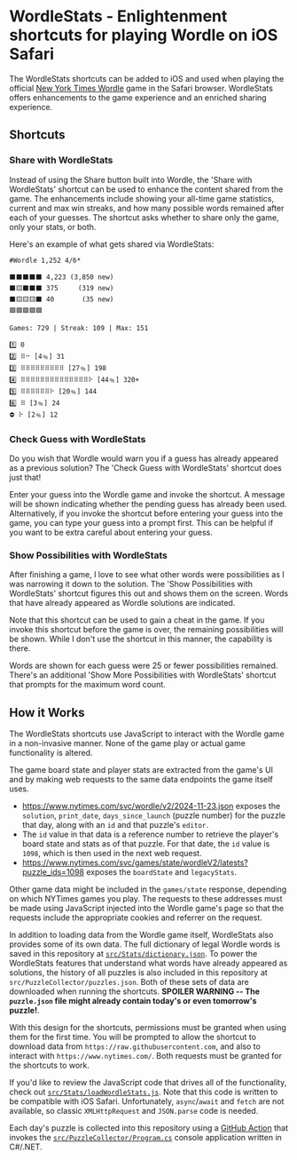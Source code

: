 # WordleStats - Enlightenment shortcuts for playing Wordle on iOS Safari

The WordleStats shortcuts can be added to iOS and used when playing the official [New York Times Wordle](https://www.nytimes.com/games/wordle/index.html) game in the Safari browser. WordleStats offers enhancements to the game experience and an enriched sharing experience.

## Shortcuts

### Share with WordleStats

Instead of using the Share button built into Wordle, the 'Share with WordleStats' shortcut can be used to enhance the content shared from the game. The enhancements include showing your all-time game statistics, current and max win streaks, and how many possible words remained after each of your guesses. The shortcut asks whether to share only the game, only your stats, or both.

Here's an example of what gets shared via WordleStats:

```
#Wordle 1,252 4/6*

⬛⬛⬛⬛⬛ 4,223 (3,850 new)
⬛🟨⬛⬛⬛ 375     (319 new)
⬛🟨🟨🟨⬛ 40       (35 new)
🟩🟩🟩🟩🟩

Games: 729 | Streak: 109 | Max: 151

1️⃣ 0
2️⃣ ⠿⠒ [4﹪] 31
3️⃣ ⠿⠿⠿⠿⠿⠿⠿⠿⠿ [27﹪] 198
4️⃣ ⠿⠿⠿⠿⠿⠿⠿⠿⠿⠿⠿⠿⠿⠿⠗ [44﹪] 320+
5️⃣ ⠿⠿⠿⠿⠿⠿⠗ [20﹪] 144
6️⃣ ⠿ [3﹪] 24
⛔ ⠗ [2﹪] 12
```

### Check Guess with WordleStats

Do you wish that Wordle would warn you if a guess has already appeared as a previous solution? The 'Check Guess with WordleStats' shortcut does just that!

Enter your guess into the Wordle game and invoke the shortcut. A message will be shown indicating whether the pending guess has already been used. Alternatively, if you invoke the shortcut before entering your guess into the game, you can type your guess into a prompt first. This can be helpful if you want to be extra careful about entering your guess.

### Show Possibilities with WordleStats

After finishing a game, I love to see what other words were possibilities as I was narrowing it down to the solution. The 'Show Possibilities with WordleStats' shortcut figures this out and shows them on the screen. Words that have already appeared as Wordle solutions are indicated.

Note that this shortcut can be used to gain a cheat in the game. If you invoke this shortcut before the game is over, the remaining possibilities will be shown. While I don't use the shortcut in this manner, the capability is there.

Words are shown for each guess were 25 or fewer possibilities remained. There's an additional 'Show More Possibilities with WordleStats' shortcut that prompts for the maximum word count.

## How it Works

The WordleStats shortcuts use JavaScript to interact with the Wordle game in a non-invasive manner. None of the game play or actual game functionality is altered.

The game board state and player stats are extracted from the game's UI and by making web requests to the same data endpoints the game itself uses.

* https://www.nytimes.com/svc/wordle/v2/2024-11-23.json exposes the `solution`, `print_date`, `days_since_launch` (puzzle number) for the puzzle that day, along with an `id` and that puzzle's `editor`.
* The `id` value in that data is a reference number to retrieve the player's board state and stats as of that puzzle. For that date, the `id` value is `1098`, which is then used in the next web request.
* https://www.nytimes.com/svc/games/state/wordleV2/latests?puzzle_ids=1098 exposes the `boardState` and `legacyStats`.

Other game data might be included in the `games/state` response, depending on which NYTimes games you play. The requests to these addresses must be made using JavaScript injected into the Wordle game's page so that the requests include the appropriate cookies and referrer on the request.

In addition to loading data from the Wordle game itself, WordleStats also provides some of its own data. The full dictionary of legal Wordle words is saved in this repository at [`src/Stats/dictionary.json`](/src/Stats/dictionary.json). To power the WordleStats features that understand what words have already appeared as solutions, the history of all puzzles is also included in this repository at `src/PuzzleCollector/puzzles.json`. Both of these sets of data are downloaded when running the shortcuts. **SPOILER WARNING -- The `puzzle.json` file might already contain today's or even tomorrow's puzzle!**.

With this design for the shortcuts, permissions must be granted when using them for the first time. You will be prompted to allow the shortcut to download data from `https://raw.githubusercontent.com`, and also to interact with `https://www.nytimes.com/`. Both requests must be granted for the shortcuts to work.

If you'd like to review the JavaScript code that drives all of the functionality, check out [`src/Stats/loadWordleStats.js`](/src/Stats/loadWordleStats.js). Note that this code is written to be compatible with iOS Safari. Unfortunately, `async`/`await` and `fetch` are not available, so classic `XMLHttpRequest` and `JSON.parse` code is needed.

Each day's puzzle is collected into this repository using a [GitHub Action](/.github/workflows/puzzle-collector.yml) that invokes the [`src/PuzzleCollector/Program.cs`](/src/PuzzleCollector/Program.cs) console application written in C#/.NET.
